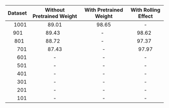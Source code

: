 | Dataset | Without Pretrained Weight | With Pretrained Weight | With Rolling Effect |
|--------:|:--------:|:--------:|:--------:|
| 1001    | 89.01    | 98.65    | -        |
| 901     | 89.43    | -        | 98.62    |
| 801     | 88.72    | -        | 97.37    |
| 701     | 87.43    | -        | 97.97    |
| 601     | -        | -        | -        |
| 501     | -        | -        | -        |
| 401     | -        | -        | -        |
| 301     | -        | -        | -        |
| 201     | -        | -        | -        |
| 101     | -        | -        | -        |
